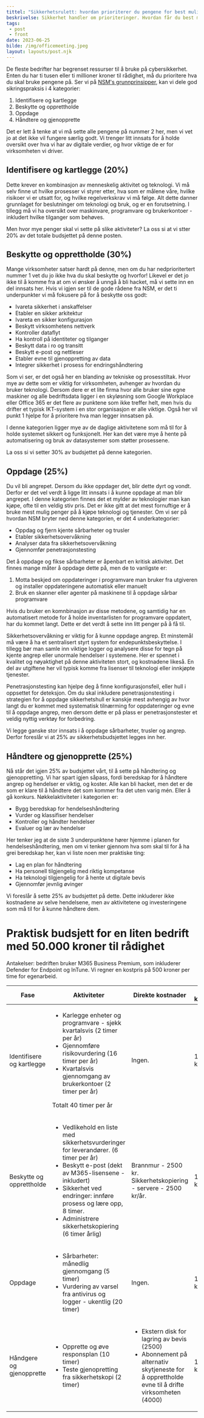 ```yaml
---
tittel: "Sikkerhetsrulett: hvordan prioriterer du pengene for best mulig sikkerhet?"
beskrivelse: Sikkerhet handler om prioriteringer. Hvordan får du best mulig robusthet mot relevante trusler?
tags: 
 - post
 - front
date: 2023-06-25
bilde: /img/officemeeting.jpeg
layout: layouts/post.njk
---
```

De fleste bedrifter har begrenset ressurser til å bruke på cybersikkerhet. Enten du har ti tusen eller ti millioner kroner til rådighet, må 
du prioritere hva du skal bruke pengene på. Ser vi på [NSM's grunnprinsipper](https://nsm.no/regelverk-og-hjelp/rad-og-anbefalinger/grunnprinsipper-for-ikt-sikkerhet-2-0/introduksjon-1/),
kan vi dele god sikringspraksis i  4 kategorier: 

1. Identifisere og kartlegge
2. Beskytte og opprettholde
3. Oppdage
4. Håndtere og gjenopprette

Det er lett å tenke at vi må sette alle pengene på nummer 2 her, men vi vet jo at det ikke vil fungere særlig godt. Vi trenger litt innsats for 
å holde oversikt over hva vi har av digitale verdier, og hvor viktige de er for virksomheten vi driver. 

## Identifisere og kartlegge (20%)
Dette krever en kombinasjon av menneskelig aktivitet og teknologi. Vi må selv finne ut hvilke prosesser vi styrer etter, hva som er målene våre, 
hvilke risikoer vi er utsatt for, og hvilke regelverkskrav vi må følge. Alt dette danner grunnlaget for beslutninger om teknologi og bruk, og er en 
forutsetning. I tillegg må vi ha oversikt over maskinvare, programvare og brukerkontoer - inkludert hvilke tilganger som behøves.  

Men hvor mye penger skal vi sette på slike aktiviteter? La oss si at vi stter 20% av det totale budsjettet på denne posten. 

## Beskytte og opprettholde (30%)
Mange virksomheter satser hardt på denne, men om du har nedprioritertert nummer 1 vet du jo ikke hva du skal beskytte og hvorfor! 
Likevel er det jo ikke til å komme fra at om vi ønsker å unngå å bli hacket, må vi sette inn en del innsats her. Hvis vi igjen ser til 
de gode rådene fra NSM, er det ti underpunkter vi må fokusere på for å beskytte oss godt: 

- Ivareta sikkerhet i anskaffelser
- Etabler en sikker arkitektur
- Ivareta en sikker konfigurasjon
- Beskytt virksomhetens nettverk
- Kontroller dataflyt
- Ha kontroll på identiteter og tilganger
- Beskytt data i ro og transitt
- Beskytt e-post og nettleser
- Etabler evne til gjenoppretting av data
- Integrer sikkerhet i prosess for endringshåndtering

Som vi ser, er det også her en blanding av tekniske og prosesstiltak. Hvor mye av dette som er viktig for virksomheten, avhenger av 
hvordan du bruker teknologi. Dersom dere er et lite firma hvor alle bruker sine egne maskiner og alle bedriftsdata ligger i en skyløsning
som Google Workplace eller Office 365 er det flere av punktene som ikke treffer helt, men hvis du drifter et typisk IKT-system i en stor 
organisasjon er alle viktige. Også her vil punkt 1 hjelpe for å prioritere hva man legger innsatsen på. 

I denne kategorien ligger mye av de daglige aktivitetene som må til for å holde systemet sikkert og funksjonelt. Her kan det være mye å 
hente på automatisering og bruk av datasystemer som støtter prosessene. 

La oss si vi setter 30% av budsjettet på denne kategorien. 

## Oppdage (25%)
Du vil bli angrepet. Dersom du ikke oppdager det, blir dette dyrt og vondt. Derfor er det vel verdt å ligge litt innsats i å 
kunne oppdage at man blir angrepet. I denne kategorien finnes det et mylder av teknologier man kan kjøpe, ofte til en veldig 
stiv pris. Det er ikke gitt at det mest fornuftige er å bruke mest mulig penger på å kjøpe teknologi og tjenester. Om vi ser på hvordan 
NSM bryter ned denne kategorien, er det 4 underkategorier: 

- Oppdag og fjern kjente sårbarheter og trusler
- Etabler sikkerhetsovervåkning
- Analyser data fra sikkerhetsovervåkning
- Gjennomfør penetrasjonstesting

Det å oppdage og fikse sårbarheter er åpenbart en kritisk aktivitet. Det finnes mange måter å oppdage dette på, men de to vanligste er: 

1. Motta beskjed om oppdateringer i programvare man bruker fra utgiveren og installer oppdateringene automatisk eller manuelt
2. Bruk en skanner eller agenter på maskinene til å oppdage sårbar programvare

Hvis du bruker en komnbinasjon av disse metodene, og samtidig har en automatisert metode for å holde inventarlisten for programvare oppdatert, 
har du kommet langt. Dette er det verdt å sette inn litt penger på å få til. 

Sikkerhetsovervåkning er viktig for å kunne oppdage angrep. Et minstemål må være å ha et sentralisert styrt system for endepunktsbeskyttelse. 
I tillegg bør man samle inn viktige logger og analysere disse for tegn på kjente angrep eller unormale hendelser i systemene. Her er spennet i 
kvalitet og nøyaktighet på denne aktiviteten stort, og kostnadene likeså. En del av utgiftene her vil typisk komme fra lisenser til teknologi 
eller innkjøpte tjenester. 

Penetrasjonstesting kan hjelpe deg å finne konfigurasjonsfeil, eller hull i oppsettet for deteksjon. Om du skal inkludere penetrasjonstesting i 
strategien for å oppdage sikkerhetshull er kanskje mest avhengig av hvor langt du er kommet med systematisk tilnærming for oppdateringer og 
evne til å oppdage angrep, men dersom dette er på plass er penetrasjonstester et veldig nyttig verktøy for forbedring. 

Vi legge ganske stor innsats i å oppdage sårbarheter, trusler og angrep. Derfor foreslår vi at 25% av sikkerhetsbudsjettet legges inn her. 

## Håndtere og gjenopprette (25%)
Nå står det igjen 25% av budsjettet vårt, til å sette på håndtering og gjenoppretting. Vi har spart igjen såpass, fordi beredskap for å håndtere
angrep og hendelser er viktig, og koster. Alle kan bli hacket, men det er de som er klare til å håndtere det som kommer fra det uten varig mén. 
Eller å gå konkurs. Nøkkelaktiviteter i kategorien er: 

- Bygg beredskap for hendelseshåndtering
- Vurder og klassifiser hendelser
- Kontroller og håndter hendelser
- Evaluer og lær av hendelser

Her tenker jeg at de siste 3 underpunktene hører hjemme i planen for hendelseshåndtering, men om vi tenker gjennom hva som skal til for å 
ha grei beredskap her, kan vi liste noen mer praktiske ting: 

- Lag en plan for håndtering
- Ha personell tilgjengelig med riktig kompetanse
- Ha teknologi tilgjengelig for å hente ut digitale bevis
- Gjennomfør jevnlig øvinger

Vi foreslår å sette 25% av budsjettet på dette. Dette inkluderer ikke kostnadene av selve hendelsene, men av aktivitetene og 
investeringene som må til for å kunne håndtere dem. 

# Praktisk budsjett for en liten bedrift med 50.000 kroner til rådighet
Antakelser: bedriften bruker M365 Business Premium, som inkluderer Defender for Endpoint og InTune.
Vi regner en kostpris på 500 kroner per time for egenarbeid.

<table class="table">
    <thead>
        <tr>
            <th>Fase</th>
            <th>Aktiviteter</th>
            <th>Direkte kostnader</th>
            <th>Årlig kostnad</th>
        </tr>
    </thead>
    <tbody>
        <tr>
            <td>Identifisere og kartlegge</td>
            <td>
            <ul>
                <li>Karlegge enheter og programvare - sjekk kvartalsvis (2 timer per år)</li>
                <li>Gjennomføre risikovurdering (16 timer per år)</li>
                <li>Kvartalsvis gjennomgang av brukerkontoer (2 timer per år)</li>
            </ul>
            <p>Totalt 40 timer per år</p>
            </td>
            <td>
            Ingen.
            </td>
            <td>
            10 000 kr.
            </td>
        </tr>
        <tr>
            <td>Beskytte og opprettholde</td>
            <td>
                <ul>
                    <li>Vedlikehold en liste med sikkerhetsvurderinger for leverandører. (6 timer per år)</li>
                    <li>Beskytt e-post (dekt av M365-lisensene - inkludert)</li>
                    <li>Sikkerhet ved endringer: innføre prosess og lære opp, 8 timer.</li>
                    <li>Administrere sikkerhetskopiering (6 timer årlig)</li>
                </ul>
            </td>
            <td>
                Brannmur - 2500 kr.
                Sikkerhetskopiering - servere - 2500 kr/år.
            </td>
            <td>
                15000 kr.
            </td>
        </tr>
        <tr>
            <td>Oppdage</td>
            <td>
                <ul>
                    <li>Sårbarheter: månedlig gjennomgang (5 timer)</li>
                    <li>Vurdering av varsel fra antivirus og logger - ukentlig (20 timer)</li>
                </ul>
            </td>
            <td>
                Ingen.   
            </td>
            <td>
                12.500 kroner.
            </td>
        </tr>
        <tr>
            <td>Håndgere og gjenopprette</td>
            <td>
                <ul>
                    <li>Opprette og øve responsplan (10 timer)</li>
                    <li>Teste gjenopretting fra sikkerhetskopi (2 timer)</li>
                </ul>
            </td>
            <td>
                <ul>
                <li>Ekstern disk for lagring av bevis (2500)</li>
                <li>Abonnement på alternativ skytjeneste for å opprettholde evne til å drifte virksomheten (4000)</li>
            </td>
            <td>
                12500 kr.
            </td>
        </tr>
    </tbody>
</table>
